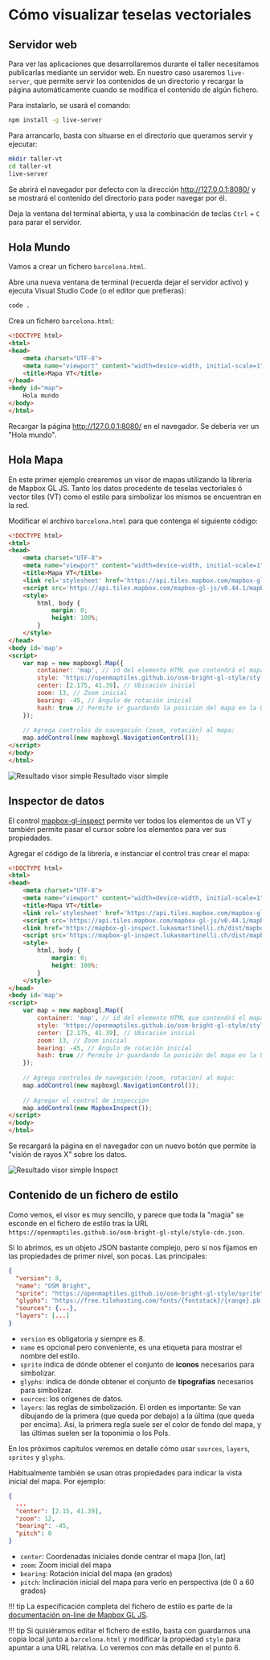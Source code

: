 # Cómo visualizar teselas vectoriales

## Servidor web

Para ver las aplicaciones que desarrollaremos durante el taller necesitamos publicarlas mediante un servidor web.
En nuestro caso usaremos `live-server`, que permite servir los contenidos de un directorio y recargar la página
automáticamente cuando se modifica el contenido de algún fichero.

Para instalarlo, se usará el comando:

```bash
npm install -g live-server
```

Para arrancarlo, basta con situarse en el directorio que queramos servir y ejecutar:

```bash
mkdir taller-vt
cd taller-vt
live-server
```

Se abrirá el navegador por defecto con la dirección http://127.0.0.1:8080/
y se mostrará el contenido del directorio para poder navegar por él.

Deja la ventana del terminal abierta, y usa la combinación de teclas `Ctrl` + `C` para parar el servidor.


## Hola Mundo

Vamos a crear un fichero `barcelona.html`.

Abre una nueva ventana de terminal (recuerda dejar el servidor activo) y ejecuta Visual Studio Code
(o el editor que prefieras):

```bash
code .
```

Crea un fichero `barcelona.html`:

```html
<!DOCTYPE html>
<html>
<head>
    <meta charset="UTF-8">
    <meta name="viewport" content="width=device-width, initial-scale=1">
    <title>Mapa VT</title>
</head>
<body id="map">
    Hola mundo
</body>
</html>
```

Recargar la página http://127.0.0.1:8080/ en el navegador. Se debería ver un "Hola mundo".


## Hola Mapa

En este primer ejemplo crearemos un visor de mapas utilizando la librería de Mapbox GL JS.
Tanto los datos procedente de teselas vectoriales ó vector tiles (VT) como el estilo para
simbolizar los mismos se encuentran en la red.

Modificar el archivo `barcelona.html` para que contenga el siguiente código:

```html hl_lines="7 8 9 10 11 12 13 14 17 18 19 20 21 22 23 24 25 26 27 28 29"
<!DOCTYPE html>
<html>
<head>
    <meta charset="UTF-8">
    <meta name="viewport" content="width=device-width, initial-scale=1">
    <title>Mapa VT</title>
    <link rel='stylesheet' href='https://api.tiles.mapbox.com/mapbox-gl-js/v0.44.1/mapbox-gl.css' />
    <script src='https://api.tiles.mapbox.com/mapbox-gl-js/v0.44.1/mapbox-gl.js'></script>
    <style>
        html, body {
            margin: 0;
            height: 100%;
        }
    </style>
</head>
<body id='map'>
<script>
    var map = new mapboxgl.Map({
        container: 'map', // id del elemento HTML que contendrá el mapa
        style: 'https://openmaptiles.github.io/osm-bright-gl-style/style-cdn.json', // Ubicación del estilo
        center: [2.175, 41.39], // Ubicación inicial
        zoom: 13, // Zoom inicial
        bearing: -45, // Ángulo de rotación inicial
        hash: true // Permite ir guardando la posición del mapa en la URL
    });
    
    // Agrega controles de navegación (zoom, rotación) al mapa:
    map.addControl(new mapboxgl.NavigationControl());
</script>
</body>
</html>
```

![Resultado visor simple](img/visor_simple.png)
Resultado visor simple

## Inspector de datos

El control [mapbox-gl-inspect](https://github.com/lukasmartinelli/mapbox-gl-inspect) permite ver todos los elementos
de un VT y también permite pasar el cursor sobre los elementos para ver sus propiedades.

Agregar el código de la librería, e instanciar el control tras crear el mapa:


```html hl_lines="9 10 32 33"
<!DOCTYPE html>
<html>
<head>
    <meta charset="UTF-8">
    <meta name="viewport" content="width=device-width, initial-scale=1">
    <title>Mapa VT</title>
    <link rel='stylesheet' href='https://api.tiles.mapbox.com/mapbox-gl-js/v0.44.1/mapbox-gl.css' />
    <script src='https://api.tiles.mapbox.com/mapbox-gl-js/v0.44.1/mapbox-gl.js'></script>
    <link href='https://mapbox-gl-inspect.lukasmartinelli.ch/dist/mapbox-gl-inspect.css' rel='stylesheet' />
    <script src='https://mapbox-gl-inspect.lukasmartinelli.ch/dist/mapbox-gl-inspect.min.js'></script>
    <style>
        html, body {
            margin: 0;
            height: 100%;
        }
    </style>
</head>
<body id='map'>
<script>
    var map = new mapboxgl.Map({
        container: 'map', // id del elemento HTML que contendrá el mapa
        style: 'https://openmaptiles.github.io/osm-bright-gl-style/style-cdn.json', // Ubicación del estilo
        center: [2.175, 41.39], // Ubicación inicial
        zoom: 13, // Zoom inicial
        bearing: -45, // Ángulo de rotación inicial
        hash: true // Permite ir guardando la posición del mapa en la URL
    });
    
    // Agrega controles de navegación (zoom, rotación) al mapa:
    map.addControl(new mapboxgl.NavigationControl());
    
    // Agregar el control de inspección
    map.addControl(new MapboxInspect());
</script>
</body>
</html>
```

Se recargará la página en el navegador con un nuevo botón que permite la "visión de rayos X" sobre los datos.

![Resultado visor simple](img/visor_inspect.png)
Inspect


## Contenido de un fichero de estilo

Como vemos, el visor es muy sencillo, y parece que toda la "magia" se esconde en el fichero de estilo tras la URL
`https://openmaptiles.github.io/osm-bright-gl-style/style-cdn.json`.

Si lo abrimos, es un objeto JSON bastante complejo, pero si nos fijamos en las propiedades de primer nivel, son pocas.
Las principales: 

```json
{
  "version": 8,
  "name": "OSM Bright",
  "sprite": "https://openmaptiles.github.io/osm-bright-gl-style/sprite",
  "glyphs": "https://free.tilehosting.com/fonts/{fontstack}/{range}.pbf?key=RiS4gsgZPZqeeMlIyxFo",
  "sources": {...},
  "layers": [...]
}
```

* `version` es obligatoria y siempre es 8.
* `name` es opcional pero conveniente, es una etiqueta para mostrar el nombre del estilo. 
* `sprite` indica de dónde obtener el conjunto de **iconos** necesarios para simbolizar.
* `glyphs`: indica de dónde obtener el conjunto de **tipografías** necesarios para simbolizar.
* `sources`: los orígenes de datos.
* `layers`: las reglas de simbolización. El orden es importante: Se van dibujando de la primera (que queda por debajo)
a la última (que queda por encima). Así, la primera regla suele ser el color de fondo del mapa, y las últimas suelen
ser la toponimia o los PoIs.

En los próximos capítulos veremos en detalle cómo usar `sources`, `layers`, `sprites` y `glyphs`.

Habitualmente también se usan otras propiedades para indicar la vista inicial del mapa. Por ejemplo:

```json
{
  ...
  "center": [2.15, 41.39],
  "zoom": 12,
  "bearing": -45,
  "pitch": 0
}
```

* `center`: Coordenadas iniciales donde centrar el mapa [lon, lat]
* `zoom`: Zoom inicial del mapa
* `bearing`: Rotación inicial del mapa (en grados)
* `pitch`: Inclinación inicial del mapa para verlo en perspectiva (de 0 a 60 grados)

!!! tip
    La especificación completa del fichero de estilo es parte de la [documentación on-line de Mapbox GL
    JS](https://www.mapbox.com/mapbox-gl-js/style-spec/).

!!! tip
    Si quisiéramos editar el fichero de estilo, basta con guardarnos una copia local junto a `barcelona.html` y
    modificar la propiedad `style` para apuntar a una URL relativa. Lo veremos con más detalle en el punto 6.
